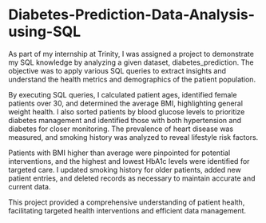 # Diabetes-Prediction-Data-Analysis-using-SQL


As part of my internship at Trinity, I was assigned a project to demonstrate my SQL knowledge by analyzing a given dataset, diabetes_prediction. The objective was to apply various SQL queries to extract insights and understand the health metrics and demographics of the patient population.

By executing SQL queries, I calculated patient ages, identified female patients over 30, and determined the average BMI, highlighting general weight health. I also sorted patients by blood glucose levels to prioritize diabetes management and identified those with both hypertension and diabetes for closer monitoring. The prevalence of heart disease was measured, and smoking history was analyzed to reveal lifestyle risk factors.

Patients with BMI higher than average were pinpointed for potential interventions, and the highest and lowest HbA1c levels were identified for targeted care. I updated smoking history for older patients, added new patient entries, and deleted records as necessary to maintain accurate and current data.

This project provided a comprehensive understanding of patient health, facilitating targeted health interventions and efficient data management.
